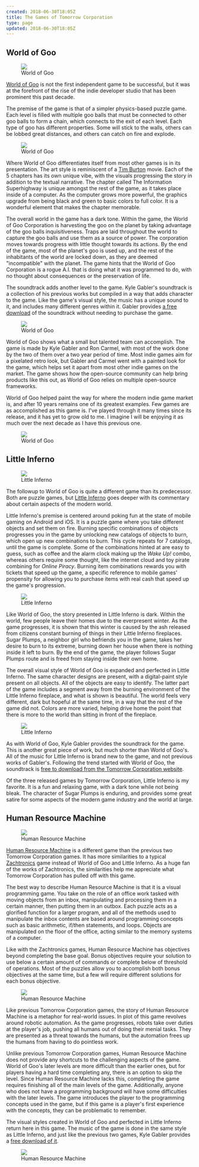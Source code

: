 ```yaml
---
created: 2018-06-30T18:05Z
title: The Games of Tomorrow Corporation
type: page
updated: 2018-06-30T18:05Z
---
```


## World of Goo

<figure>
	<img src='/images/the-games-of-tomorrow-corporation_world-of-goo-1.jpg'>
	<figcaption>World of Goo</figcaption> 
</figure>

[World of Goo](https://en.wikipedia.org/wiki/World_of_Goo) is not the first independent game to be successful, but it was at the forefront of the rise of the indie developer studio that has been prominent this past decade.

The premise of the game is that of a simpler physics-based puzzle game. Each level is filled with multiple goo balls that must be connected to other goo balls to form a chain, which connects to the exit of each level. Each type of goo has different properties. Some will stick to the walls, others can be lobbed great distances, and others can catch on fire and explode.

<figure>
	<img src='/images/the-games-of-tomorrow-corporation_world-of-goo-2.jpg'>
	<figcaption>World of Goo</figcaption> 
</figure>

Where World of Goo differentiates itself from most other games is in its presentation. The art style is reminiscent of a [Tim Burton](https://en.wikipedia.org/wiki/Tim_Burton) movie. Each of the 5 chapters has its own unique vibe, with the visuals progressing the story in addition to the textual narrative. The chapter called The Information Superhighway is unique amongst the rest of the game, as it takes place inside of a computer. As the computer grows more powerful, the graphics upgrade from being black and green to basic colors to  full color. It is a wonderful element that makes the chapter memorable.

The overall world in the game has a dark tone. Within the game, the World of Goo Corporation is harvesting the goo on the planet by taking advantage of the goo balls inquisitiveness. Traps are laid throughout the world to capture the goo balls and use them as a source of power. The corporation moves towards progress with little thought towards its actions. By the end of the game, most of the planet's goo is used up, and the rest of the inhabitants of the world are locked down, as they are deemed "incompatible" with the planet. The game hints that the World of Goo Corporation is a rogue A.I. that is doing what it was programmed to do, with no thought about consequences or the preservation of life.

The soundtrack adds another level to the game. Kyle Gabler's soundtrack is a collection of his previous works but compiled in a way that adds character to the game. Like the game's visual style, the music has a unique sound to it, and includes many different genres within it. Gabler provides [a free download](http://kylegabler.com/WorldOfGooSoundtrack/) of the soundtrack without needing to purchase the game.

<figure>
	<img src='/images/the-games-of-tomorrow-corporation_world-of-goo-3.jpg'>
	<figcaption>World of Goo</figcaption> 
</figure>

World of Goo shows what a small but talented team can accomplish. The game is made by Kyle Gabler and Ron Carmel, with most of the work done by the two of them over a two year period of time. Most indie games aim for a pixelated retro look, but Gabler and Carmel went with a painted look for the game, which helps set it apart from most other indie games on the market. The game shows how the open-source community can help bring products like this out, as World of Goo relies on multiple open-source frameworks.

World of Goo helped paint the way for where the modern indie game market is, and after 10 years remains one of its greatest examples. Few games are as accomplished as this game is. I've played through it many times since its release, and it has yet to grow old to me. I imagine I will be enjoying it as much over the next decade as I have this previous one.

<figure>
	<img src='/images/the-games-of-tomorrow-corporation_world-of-goo-4.jpg'>
	<figcaption>World of Goo</figcaption> 
</figure>

## Little Inferno

<figure>
	<img src='/images/the-games-of-tomorrow-corporation_little-inferno-1.jpg'>
	<figcaption>Little Inferno</figcaption> 
</figure>

The followup to World of Goo is quite a different game than its predecessor. Both are puzzle games, but [Little Inferno](https://en.wikipedia.org/wiki/Little_Inferno) goes deeper with its commentary about certain aspects of the modern world.

Little Inferno's premise is centered around poking fun at the state of mobile gaming on Android and iOS. It is a puzzle game where you take different objects and set them on fire. Burning specific combinations of objects progresses you in the game by unlocking new catalogs of objects to burn, which open up new combinations to burn. This cycle repeats for 7 catalogs, until the game is complete. Some of the combinations hinted at are easy to guess, such as coffee and the alarm clock making up the *Wake Up!* combo, whereas others require some thought, like the internet cloud and toy pirate combining for *Online Piracy*. Burning item combinations rewards you with tickets that speed up the game, a specific reference to mobile games' propensity for allowing you to purchase items with real cash that speed up the game's progression.

<figure>
	<img src='/images/the-games-of-tomorrow-corporation_little-inferno-2.jpg'>
	<figcaption>Little Inferno</figcaption> 
</figure>

Like World of Goo, the story presented in Little Inferno is dark. Within the world, few people leave their homes due to the everpresent winter. As the game progresses, it is shown that this winter is caused by the ash released from citizens constant burning of things in their Little Inferno fireplaces. Sugar Plumps, a neighbor girl who befriends you in the game, takes her desire to burn to its extreme, burning down her house when there is nothing inside it left to burn. By the end of the game, the player follows Sugar Plumps route and is freed from staying inside their own home.

The overall visual style of World of Goo is expanded and perfected in Little Inferno. The same character designs are present, with a digital-paint style present on all objects. All of the objects are easy to identify. The latter part of the game includes a segment away from the burning environment of the Little Inferno fireplace, and what is shown is beautiful. The world feels very different, dark but hopeful at the same time, in a way that the rest of the game did not. Colors are more varied, helping drive home the point that there is more to the world than sitting in front of the fireplace.

<figure>
	<img src='/images/the-games-of-tomorrow-corporation_little-inferno-3.jpg'>
	<figcaption>Little Inferno</figcaption> 
</figure>

As with World of Goo, Kyle Gabler provides the soundtrack for the game. This is another great piece of work, but much shorter than World of Goo's. All of the music for Little Inferno is brand new to the game, and not previous works of Gabler's. Following the trend started with World of Goo, the soundtrack is [free to download from the Tomorrow Corporation website](http://tomorrowcorporation.com/little-inferno-soundtrack).

Of the three released games by Tomorrow Corporation, Little Inferno is my favorite. It is a fun and relaxing game, with a dark tone while not being bleak. The character of Sugar Plumps is enduring, and provides some great satire for some aspects of the modern game industry and the world at large.   

## Human Resource Machine

<figure>
	<img src='/images/the-games-of-tomorrow-corporation_human-resource-machine-1.jpg'>
	<figcaption>Human Resource Machine</figcaption> 
</figure>

[Human Resource Machine](https://en.wikipedia.org/wiki/Human_Resource_Machine) is a different game than the previous two Tomorrow Corporation games. It has more similarities to a typical [Zachtronics](https://en.wikipedia.org/wiki/Zachtronics) game instead of World of Goo and Little Inferno. As a huge fan of the works of Zachtronics, the similarities help me appreciate what Tomorrow Corporation has pulled off with this game.

The best way to describe Human Resource Machine is that it is a visual programming game. You take on the role of an office work tasked with moving objects from an inbox, manipulating and processing them in a certain manner, then putting them in an outbox. Each puzzle acts as a glorified function for a larger program, and all of the methods used to manipulate the inbox contents are based around programming concepts such as basic arithmetic, if/then statements, and loops. Objects are manipulated on the floor of the office, acting similar to the memory systems of a computer.

Like with the Zachtronics games, Human Resource Machine has objectives beyond completing the base goal. Bonus objectives require your solution to use below a certain amount of commands or complete below of threshold of operations. Most of the puzzles allow you to accomplish both bonus objectives at the same time, but a few will require different solutions for each bonus objective.

<figure>
	<img src='/images/the-games-of-tomorrow-corporation_human-resource-machine-2.jpg'>
	<figcaption>Human Resource Machine</figcaption> 
</figure>

Like previous Tomorrow Corporation games, the story of Human Resource Machine is a metaphor for real-world issues. In plot of this game revolves around robotic automation. As the game progresses, robots take over duties at the player's job, pushing all humans out of doing their menial tasks. They are presented as a threat towards the humans, but the automation frees up the humans from having to do pointless work.

Unlike previous Tomorrow Corporation games, Human Resource Machine does not provide any shortcuts to the challenging aspects of the game. World of Goo's later levels are more difficult than the earlier ones, but for players having a hard time completing any, there is an option to skip the level. Since Human Resource Machine lacks this, completing the game requires finishing all of the main levels of the game. Additionally, anyone who does not have a programming background will have some difficulties with the later levels. The game introduces the player to the programming concepts used in the game, but if this game is a player's first experience with the concepts, they can be problematic to remember.

The visual styles created in World of Goo and perfected in Little Inferno return here in this game. The music of the game is done in the same style as Little Inferno, and just like the previous two games, Kyle Gabler provides a [free download of it](http://tomorrowcorporation.com/human-resource-machine-soundtrack).

<figure>
	<img src='/images/the-games-of-tomorrow-corporation_human-resource-machine-3.jpg'>
	<figcaption>Human Resource Machine</figcaption> 
</figure>
